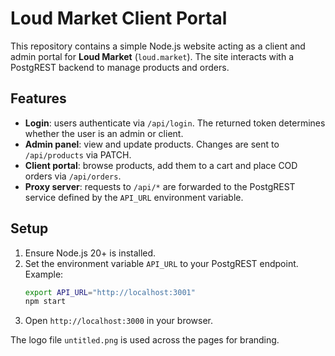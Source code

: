 # Loud Market Client Portal

This repository contains a simple Node.js website acting as a client and admin portal for **Loud Market** (`loud.market`). The site interacts with a PostgREST backend to manage products and orders.

## Features

- **Login**: users authenticate via `/api/login`. The returned token determines whether the user is an admin or client.
- **Admin panel**: view and update products. Changes are sent to `/api/products` via PATCH.
- **Client portal**: browse products, add them to a cart and place COD orders via `/api/orders`.
- **Proxy server**: requests to `/api/*` are forwarded to the PostgREST service defined by the `API_URL` environment variable.

## Setup

1. Ensure Node.js 20+ is installed.
2. Set the environment variable `API_URL` to your PostgREST endpoint. Example:
   ```bash
   export API_URL="http://localhost:3001"
   npm start
   ```
3. Open `http://localhost:3000` in your browser.

The logo file `untitled.png` is used across the pages for branding.
